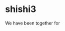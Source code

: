 # shishi3
<html xmlns="http://www.w3.org/1999/xhtml">
<head runat="server">
    <title></title>
</head>
    <meta http-equiv="Content-Type" content="text/html; charset=utf-8" />
    <title>倒计时</title>
    <link rel="stylesheet" href="style.css" />

<body>
    <form id="form2" runat="server">
        <div>
            <asp:Label ID="Label1" runat="server" Text="Label"></asp:Label>
        </div>
    </form>
    <div class="time">We have been together for <span id="LeftTime"></span></div>
    <script>
    function FreshTime() {
        var endtime = new Date("2017/9/30,18:05:00"); //结束时间
        var nowtime = new Date(); //当前时间
        var lefttime = parseInt((endtime.getTime() - nowtime.getTime()) / 1000);
        d = parseInt(lefttime / 3600 / 24);
        h = parseInt((lefttime / 3600) % 24);
        m = parseInt((lefttime / 60) % 60);
        s = parseInt(lefttime % 60);
        document.getElementById("LeftTime").innerHTML = d + "days" + h + "hours" + m + "minutes" + s + "seconds";
    }
    FreshTime()
    var sh;
    sh = setInterval(FreshTime, 1000);
    </script>
</body>
</html>
